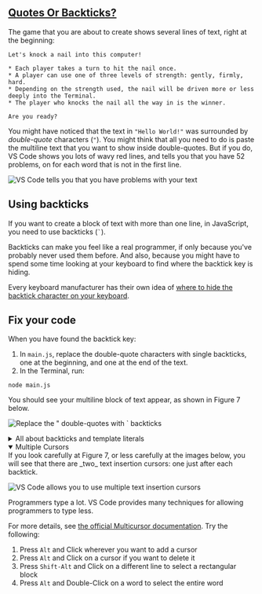 <!-- Quotes or Backticks -->
<section
  id="quotes-or-backticks"
  aria-labelledby="quotes-or-backticks"
  data-item="Quotes Or Backticks?"
>
  <h2><a href="#quotes-or-backticks">Quotes Or Backticks?</a></h2>
  
The game that you are about to create shows several lines of text, right at the beginning:

```tex-w
Let's knock a nail into this computer!

* Each player takes a turn to hit the nail once.
* A player can use one of three levels of strength: gently, firmly, hard.
* Depending on the strength used, the nail will be driven more or less deeply into the Terminal.
* The player who knocks the nail all the way in is the winner.

Are you ready?
```

You might have noticed that the text in `"Hello World!"` was surrounded by _double-quote_ characters (`"`). You might think that all you need to do is paste the multiline text that you want to show inside double-quotes. But if you do, VS Code shows you lots of wavy red lines, and tells you that you have 52 problems, on for each word that is not in the first line.

![VS Code tells you that you have problems with your text](images/multilineStringFail.webp)

## Using backticks

If you want to create a block of text with more than one line, in JavaScript, you need to use backticks (`` ` ``).

Backticks can make you feel like a real programmer, if only because you've probably never used them before. And also, because you might have to spend some time looking at your keyboard to find where the backtick key is hiding.

Every keyboard manufacturer has their own idea of [where to hide the backtick character on your keyboard](https://www.google.com/search?q=backtick+keyboard&udm=2).

## Fix your code

When you have found the backtick key:

1. In `main.js`, replace the double-quote characters with single backticks, one at the beginning, and one at the end of the text.
2. In the Terminal, run:

```bash-w
node main.js
```

You should see your multiline block of text appear, as shown in Figure 7 below.

![Replace the " double-quotes with ` backticks](images/backtickSuccess.webp)

<details class="tldr">
<summary>All about backticks and template literals</summary>
Backticks are very powerful. They can be used to do much more than just contain multiple lines of text. You won't need to use any of their other powers in this project, but it's good to know that they can help in many ways.

For more details, see [MDN's article on Template Literals](https://developer.mozilla.org/en-US/docs/Web/JavaScript/Reference/Template_literals)

</details>

<details class="tip" open>
<summary>Multiple Cursors</summary>
If you look carefully at Figure 7, or less carefully at the images below, you will see that there are _two_ text insertion cursors: one just after each backtick.

![VS Code allows you to use multiple text insertion cursors](images/multipleCursors.webp)

Programmers type a lot. VS Code provides many techniques for allowing programmers to type less.

For more details, see [the official Multicursor documentation](https://code.visualstudio.com/docs/editor/codebasics). Try the following:

1. Press `Alt` and Click wherever you want to add a cursor
2. Press `Alt` and Click on a cursor if you want to delete it
3. Press `Shift-Alt` and Click on a different line to select a rectangular block
4. Press `Alt` and Double-Click on a word to select the entire word

</details>

</section>